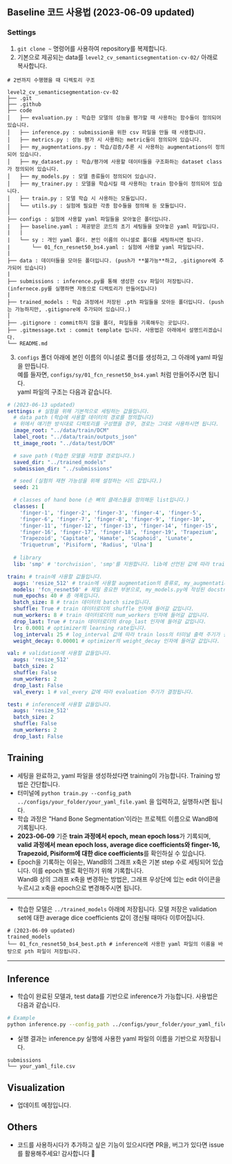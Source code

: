 ## Baseline 코드 사용법 (2023-06-09 updated)
### Settings
1. `git clone ~` 명령어를 사용하여 repository를 복제합니다.
2. 기본으로 제공되는 data를 `level2_cv_semanticsegmentation-cv-02/` 아래로 복사합니다.
```
# 2번까지 수행했을 때 디렉토리 구조

level2_cv_semanticsegmentation-cv-02
├── .git
├── .github
├── code
│   ├── evaluation.py : 학습한 모델의 성능을 평가할 때 사용하는 함수들이 정의되어 있습니다.
│   ├── inference.py : submission을 위한 csv 파일을 만들 때 사용합니다.
│   ├── metrics.py : 성능 평가 시 사용하는 metric들이 정의되어 있습니다.
│   ├── my_augmentations.py : 학습/검증/추론 시 사용하는 augmentations이 정의되어 있습니다.
│   ├── my_dataset.py : 학습/평가에 사용할 데이터들을 구조화하는 dataset class가 정의되어 있습니다.
│   ├── my_models.py : 모델 종류들이 정의되어 있습니다.
│   ├── my_trainer.py : 모델을 학습시킬 때 사용하는 train 함수들이 정의되어 있습니다.
│   ├── train.py : 모델 학습 시 사용하는 모듈입니다.
│   └── utils.py : 실험에 필요한 각종 함수들을 정의해 둔 모듈입니다.
│
├── configs : 실험에 사용할 yaml 파일들을 모아놓은 폴더입니다.
|   ├── baseline.yaml : 제공받은 코드의 초기 세팅들을 모아놓은 yaml 파일입니다.
|   |
|   └── sy : 개인 yaml 폴더. 본인 이름의 이니셜로 폴더를 세팅하시면 됩니다.
|       └── 01_fcn_resnet50_bs4.yaml : 실험에 사용할 yaml 파일입니다.
|
├── data : 데이터들을 모아둔 폴더입니다. (push가 **불가능**하고, .gitignore에 추가되어 있습니다)
|
├── submissions : inference.py를 통해 생성한 csv 파일이 저장됩니다. (infernece.py를 실행하면 자동으로 디렉토리가 만들어집니다)
|
├── trained_models : 학습 과정에서 저장된 .pth 파일들을 모아둔 폴더입니다. (push는 가능하지만, .gitignore에 추가되어 있습니다.)
│
├── .gitignore : commit하지 않을 폴더, 파일들을 기록해두는 곳입니다.
├── .gitmessage.txt : commit template 입니다. 사용법은 아래에서 설명드리겠습니다.
└── README.md
```
3. `configs` 폴더 아래에 본인 이름의 이니셜로 폴더를 생성하고, 그 아래에 yaml 파일을 만듭니다.<br>
예를 들자면, `configs/sy/01_fcn_resnet50_bs4.yaml` 처럼 만들어주시면 됩니다.<br>
yaml 파일의 구조는 다음과 같습니다.
```yaml
# (2023-06-13 updated)
settings: # 실험을 위해 기본적으로 세팅하는 값들입니다.
  # data path (학습에 사용할 데이터의 경로를 정의합니다)
  # 위에서 얘기한 방식대로 디렉토리를 구성했을 경우, 경로는 그대로 사용하시면 됩니다.
  image_root: "../data/train/DCM"
  label_root: "../data/train/outputs_json"
  tt_image_root: "../data/test/DCM"

  # save path (학습한 모델을 저장할 경로입니다.)
  saved_dir: "../trained_models"
  submission_dir: "../submissions"

  # seed (실험의 재현 가능성을 위해 설정하는 시드 값입니다.)
  seed: 21

  # classes of hand bone (손 뼈의 클래스들을 정의해둔 list입니다.)
  classes: [
    'finger-1', 'finger-2', 'finger-3', 'finger-4', 'finger-5',
    'finger-6', 'finger-7', 'finger-8', 'finger-9', 'finger-10',
    'finger-11', 'finger-12', 'finger-13', 'finger-14', 'finger-15',
    'finger-16', 'finger-17', 'finger-18', 'finger-19', 'Trapezium',
    'Trapezoid', 'Capitate', 'Hamate', 'Scaphoid', 'Lunate',
    'Triquetrum', 'Pisiform', 'Radius', 'Ulna']
  
  # library
  lib: 'smp' # 'torchvision', 'smp'를 지원합니다. lib에 선언된 값에 따라 trainer에서 model I/O 가 달라집니다.

train: # train에 사용할 값들입니다.
  augs: 'resize_512' # train에 사용할 augmentation의 종류로, my_augmentations.py에 정의된 클래스 함수의 이름으로 작성해주시면 됩니다.
  models: 'fcn_resnet50' # 제일 중요한 부분으로, my_models.py에 작성된 docstring을 꼭 읽어주세요.
  num_epochs: 40 # 총 에폭입니다.
  batch_size: 8 # train 데이터의 batch size입니다.
  shuffle: True # train 데이터로더의 shuffle 인자에 들어갈 값입니다.
  num_workers: 8 # train 데이터로더의 num_workers 인자에 들어갈 값입니다.
  drop_last: True # train 데이터로더의 drop_last 인자에 들어갈 값입니다.
  lr: 0.0001 # optimizer의 learning rate입니다.
  log_interval: 25 # log_interval 값에 따라 train loss의 터미널 출력 주기가 결정됩니다.
  weight_decay: 0.00001 # optimizer의 weight_decay 인자에 들어갈 값입니다.

val: # validation에 사용할 값들입니다.
  augs: 'resize_512'
  batch_size: 2
  shuffle: False
  num_workers: 2
  drop_last: False
  val_every: 1 # val_every 값에 따라 evaluation 주기가 결정됩니다.

test: # inference에 사용할 값들입니다.
  augs: 'resize_512'
  batch_size: 2
  shuffle: False
  num_workers: 2
  drop_last: False

```
## Training
- 세팅을 완료하고, yaml 파일을 생성하셨다면 training이 가능합니다. Training 방법은 간단합니다.
- 터미널에 `python train.py --config_path ../configs/your_folder/your_yaml_file.yaml` 을 입력하고, 실행하시면 됩니다.
- 학습 과정은 "Hand Bone Segmentation'이라는 프로젝트 이름으로 WandB에 기록됩니다.
- **2023-06-09** 기준 **train 과정에서 epoch, mean epoch loss**가 기록되며,<br>
**valid 과정에서 mean epoch loss, average dice coefficients와 finger-16, Trapezoid, Pisiform에 대한 dice coefficients**를 확인하실 수 있습니다.
- Epoch을 기록하는 이유는, WandB의 그래프 x축은 기본 step 수로 세팅되어 있습니다. 이를 epoch 별로 확인하기 위해 기록합니다.<br>
WandB 상의 그래프 x축을 변경하는 방법은, 그래프 우상단에 있는 edit 아이콘을 누르시고 x축을 epoch으로 변경해주시면 됩니다.
- - -
- 학습한 모델은 `../trained_models` 아래에 저장됩니다. 모델 저장은 validation set에 대한 average dice coefficients 값이 갱신될 때마다 이루어집니다.
```
# (2023-06-09 updated)
trained_models
└── 01_fcn_resnet50_bs4_best.pth # inference에 사용한 yaml 파일의 이름을 바탕으로 pth 파일이 저장됩니다.
```
- - -
## Inference
- 학습이 완료된 모델과, test data를 기반으로 inference가 가능합니다. 사용법은 다음과 같습니다.
```bash
# Example
python inference.py --config_path ../configs/your_folder/your_yaml_file.yaml --model_path ./trained_models/something_best.pth
```
- 실행 결과는 inference.py 실행에 사용한 yaml 파일의 이름을 기반으로 저장됩니다.
```
submissions
└── your_yaml_file.csv
```
## Visualization
- 업데이트 예정입니다.
## Others
- 코드를 사용하시다가 추가하고 싶은 기능이 있으시다면 PR을, 버그가 있다면 issue를 활용해주세요! 감사합니다 🙇
